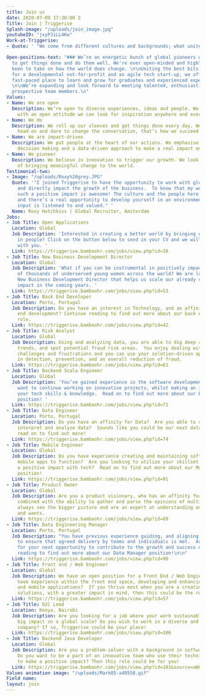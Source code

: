 ```yaml
---
title: Join us
date: 2020-07-09 17:30:00 Z
Title: Join | Triggerise
Splash-image: "/uploads/join_image.jpg"
youtubeID: "jxyPJiLL4Kw"
Work-at-Triggerise:
- Quote: ' "We come from different cultures and backgrounds; what unites us is our open-mindedness and drive for impact. You can choose your own working conditions and we give our teams a lot of space. We trust you know best and are not afraid to let you try something new! This is how we pioneer and create more impact every day."'

Open-positions-text: "### We’re an energetic bunch of global pioneers on a mission
  to get things done and do them well. We’re ever open-minded and highly impact-driven,
  keen to take on how the world does change. \n\nUniting the best bits of working
  for a developmental not-for-profit and an agile tech start-up, we offer an inspiring
  fast-paced place to learn and grow for graduates and experienced experts alike.
  \n\nWe’re expanding and look forward to meeting talented, enthusiastic and driven
  prospective team members.\n"
Values:
- Name: We are open
  Description: We’re open to diverse experiences, ideas and people. We believe that
    with an open attitude we can look for inspiration anywhere and everywhere.
- Name: We do
  Description: We roll up our sleeves and get things done every day. We tackle challenges
    head-on and dare to change the conversation, that’s how we succeed.
- Name: We are impact-driven
  Description: We put people at the heart of our actions. We emphasise evidence-based
    decision making and a data-driven approach to make a real impact on the ground.
- Name: We pioneer
  Description: We believe in innovation to trigger our growth. We look for new possibilities
    of bringing meaningful change to the world.
Testimonial-two:
- Image: "/uploads/Roxy%20grey.JPG"
  Quote: '"I joined Triggerise to have the opportunity to work with global colleagues,
    and directly impact the growth of the business.  To know that my work is creating
    such a positive impact is awesome! The culture and the people here are great,
    and there’s a real opportunity to develop yourself in an environment where your
    input is listened to and valued." '
  Name: Roxy Hotchkiss | Global Recruiter, Amsterdam
Jobs:
- Job Title: Open Applications
  Location: Global
  Job Description: 'Interested in creating a better world by bringing out the best
    in people? Click on the button below to send in your CV and we will get in touch
    with you. '
  Link: https://triggerise.bamboohr.com/jobs/view.php?id=38
- Job Title: New Business Development Director
  Location: Global
  Job Description: 'What if you can be instrumental in positively impacting hundreds
    of thousands of underserved young women across the world? We are looking for a
    New Business Development Director that helps us scale our already considerable
    impact in the coming years. '
  Link: https://triggerise.bamboohr.com/jobs/view.php?id=53
- Job Title: Back End Developer
  Location: Porto, Portugal
  Job Description: Do you have an interest in Technology, and an affinity for back
    end development? Continue reading to find out more about our back end developer
    role.
  Link: https://triggerise.bamboohr.com/jobs/view.php?id=42
- Job Title: Risk Analyst
  Location: Global
  Job Description: Using and analyzing data, you are able to dig deep and identify
    trends, and spot potential fraud risk areas.  You enjoy dealing with people’s
    challenges and frustrations and you can use your solution-driven approach to assist
    in detection, prevention, and an overall reduction of fraud.
  Link: https://triggerise.bamboohr.com/jobs/view.php?id=61
- Job Title: Backend Scala Engineer
  Location: Global
  Job Description: 'You’ve gained experience in the software development space, and
    want to continue working on innovative projects, whilst making an impact with
    your tech skills & knowledge.  Read on to find out more about our Backend Engineer
    position! '
  Link: https://triggerise.bamboohr.com/jobs/view.php?id=71
- Job Title: Data Engineer
  Location: Porto, Portugal
  Job Description: Do you have an affinity for Data?  Are you able to use tools to
    interpret and analyze data?  Sounds like you could be our next data engineer,
    read on to find out more!
  Link: https://triggerise.bamboohr.com/jobs/view.php?id=74
- Job Title: Mobile Engineer
  Location: Global
  Job Description: Do you have experience creating and maintaining software that enables
    mobile apps to function?  Are you looking to utilize your skillset whilst having
    a positive impact with tech?  Read on to find out more about our Mobile Developer
    position!
  Link: https://triggerise.bamboohr.com/jobs/view.php?id=91
- Job Title: Product Owner
  Location: Global
  Job Description: Are you a product visionary, who has an affinity for technology,
    combined with the ability to gather and parse the opinions of multiple stakeholders?  You
    always see the bigger picture and are an expert at understanding our user's needs
    and wants.
  Link: https://triggerise.bamboohr.com/jobs/view.php?id=89
- Job Title: Data Engineering Manager
  Location: Porto, Portugal
  Job Description: "You have previous experience guiding, and aligning data team,
    to ensure that agreed delivery by teams and individuals is met.  Are you looking
    for your next opportunity to contribute to the growth and success of others?  Continue
    reading to find out more about our Data Manager position!\n\n"
  Link: https://triggerise.bamboohr.com/jobs/view.php?id=90
- Job Title: Front end / Web Engineer
  Location: Global
  Job Description: We have an open position for a Front End / Web Engineer! Do you
    have experience within the front end space, developing and enhancing websites
    and mobile applications?  If you thrive most when you are a creating user-friendly
    solutions, with a greater impact in mind, then this could be the role for you!
  Link: https://triggerise.bamboohr.com/jobs/view.php?id=57
- Job Title: D2C Lead
  Location: Kenya, Nairobi
  Job Description: Are you looking for a job where your work sustainably creates a
    big impact on a global scale? Do you wish to work in a diverse and intercultural
    company? If so, Triggerise could be your place!
  Link: https://triggerise.bamboohr.com/jobs/view.php?id=106
- Job Title: Backend Java Developer
  Location: Global
  Job Description: Are you a problem-solver with a background in software development?
    Do you want to be a part of an innovative team who use their technical skills
    to make a positive impact? Then this role could be for you!
  Link: https://triggerise.bamboohr.com/jobs/view.php?id=101&source=aWQ9MjM%3D
Values animation image: "/uploads/Mark05-a40558.gif"
Field name: 
layout: join
---
```


